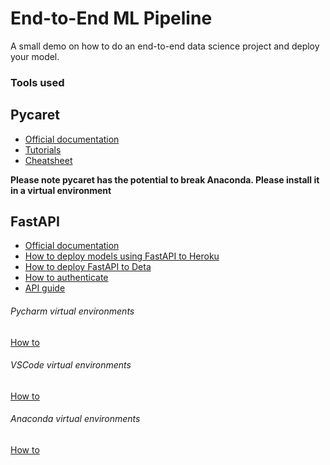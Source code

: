 # End-to-End ML Pipeline

A small demo on how to do an end-to-end data science project and deploy your model.

### Tools used
## Pycaret

* [Official documentation](https://pycaret.gitbook.io/docs/)
* [Tutorials](https://github.com/pycaret/pycaret/tree/master/tutorials)
* [Cheatsheet](https://pycaret.gitbook.io/docs/learn-pycaret/cheat-sheet)

**Please note pycaret has the potential to break Anaconda. Please install it in a virtual environment**

## FastAPI
 * [Official documentation](https://fastapi.tiangolo.com/tutorial/)
 * [How to deploy models using FastAPI to Heroku](https://www.tutlinks.com/create-and-deploy-fastapi-app-to-heroku/)
 * [How to deploy FastAPI to Deta](https://fastapi.tiangolo.com/deployment/deta/)
 * [How to authenticate](https://www.fastapitutorial.com/blog/authentication-in-fastapi/)
 * [API guide](https://rapidapi.com/blog/how-to-use-an-api-with-python/)

###### Pycharm virtual environments
 [How to](https://www.google.com/search?q=windows+how+to+create+a+virtual+environment+using+pycharm&sxsrf=ALiCzsYIR_tI36on-tQ6Y-d4LrDcPuGm_A:1658953147590&source=lnms&tbm=vid&sa=X&ved=2ahUKEwjjmL6I8pn5AhUBxhoKHcYAAsoQ_AUoAXoECAEQAw&biw=1536&bih=792&dpr=1.25)
 
###### VSCode virtual environments
 [How to](https://code.visualstudio.com/docs/python/environments)
 
###### Anaconda virtual environments
 [How to](https://docs.anaconda.com/navigator/tutorials/manage-environments/)
